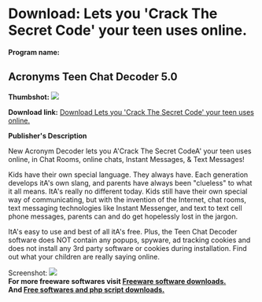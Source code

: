 # Download: Lets you 'Crack The Secret Code' your teen uses online.

**Program name:**

## Acronyms Teen Chat Decoder 5.0

  
**Thumbshot:** ![](http://www.freewarefiles.com/screenshot/tcdecoder_md.gif)   
  
**Download link:** [Download Lets you 'Crack The Secret Code' your teen uses online.](http://freesoftwares.boysofts.com/Acronyms-Teen-Chat-Decoder_program_22204.html)  
  


**Publisher's Description**  
  


New Acronym Decoder lets you A'Crack The Secret CodeA' your teen uses online, in Chat Rooms, online chats, Instant Messages, & Text Messages! 

Kids have their own special language. They always have. Each generation develops itA's own slang, and parents have always been "clueless" to what it all means. ItA's really no different today. Kids still have their own special way of communicating, but with the invention of the Internet, chat rooms, text messaging technologies like Instant Messenger, and text to text cell phone messages, parents can and do get hopelessly lost in the jargon. 

ItA's easy to use and best of all itA's free. Plus, the Teen Chat Decoder software does NOT contain any popups, spyware, ad tracking cookies and does not install any 3rd party software or cookies during installation. Find out what your children are really saying online.

  
  
Screenshot: ![](http://www.freewarefiles.com/screenshot/tcdecoder.gif)   
**For more freeware softwares visit [Freeware software downloads.](http://freesoftwares.boysofts.com/)**   
**And [Free softwares and php script downloads.](http://www.boysofts.com/)**
